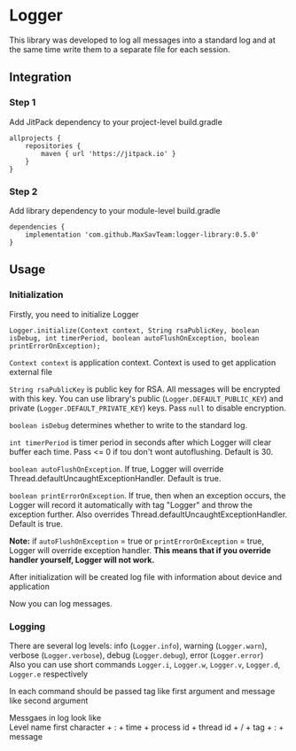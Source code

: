 # Logger

This library was developed to log all messages into a standard log and at the same time write them to a separate file for each session.

## Integration
### Step 1
Add JitPack dependency to your project-level build.gradle
``` 
allprojects {
    repositories {
        maven { url 'https://jitpack.io' }
    }
}
```
### Step 2
Add library dependency to your module-level build.gradle
```
dependencies {
    implementation 'com.github.MaxSavTeam:logger-library:0.5.0'
}
```

## Usage
### Initialization
Firstly, you need to initialize Logger
```
Logger.initialize(Context context, String rsaPublicKey, boolean isDebug, int timerPeriod, boolean autoFlushOnException, boolean printErrorOnException);
```
`Context context` is application context. Context is used to get application external file  

`String rsaPublicKey` is public key for RSA. All messages will be encrypted with this key.
You can use library's public (``Logger.DEFAULT_PUBLIC_KEY``) and private (``Logger.DEFAULT_PRIVATE_KEY``) keys.
Pass ``null`` to disable encryption.

`boolean isDebug` determines whether to write to the standard log.

`int timerPeriod` is timer period in seconds after which Logger will clear buffer each time.
Pass <= 0 if tou don't wont autoflushing.
Default is 30.

`boolean autoFlushOnException`. If true, Logger will override Thread.defaultUncaughtExceptionHandler.
Default is true.

`boolean printErrorOnException`. If true, then when an exception occurs, the Logger will record it automatically with tag "Logger" and throw the exception further.
Also overrides Thread.defaultUncaughtExceptionHandler.
Default is true.

**Note:** if `autoFlushOnException` = true or `printErrorOnException` = true, Logger will override exception handler. **This means that if you override handler yourself, Logger will not work.**

After initialization will be created log file with information about device and application

Now you can log messages.

### Logging
There are several log levels: info (``Logger.info``), warning (``Logger.warn``), verbose (``Logger.verbose``), debug (``Logger.debug``), error (``Logger.error``)  
Also you can use short commands ``Logger.i``, ``Logger.w``, ``Logger.v``, ``Logger.d``, ``Logger.e`` respectively  

In each command should be passed tag like first argument and message like second argument  

Messgaes in log look like  
Level name first character + : + time + process id + thread id + / + tag + : + message
